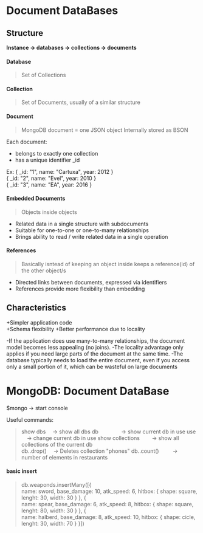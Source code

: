 

# Document DataBases
 
        

## Structure
**Instance -> databases -> collections -> documents**

#### Database
>Set of Collections
            
#### Collection
>Set of Documents, usually of a similar structure
            
#### Document
> MongoDB document = one JSON object
Internally stored as BSON

Each document:
- belongs to exactly one collection
- has a unique identifier _id
                     
Ex: 
    { 
    _id: "1",
    name: "Cartuxa",
    year: 2012
    }   
    {
    _id: "2", 
    name: "Evel",
    year: 2010
    }  
    {
    _id: "3",
    name: ”EA",
    year: 2016
    }


#### Embedded Documents
                
> Objects inside objects 

- Related data in a single structure with subdocuments
- Suitable for one-to-one or one-to-many relationships
- Brings ability to read / write related data in a single operation


#### References
                
>Basically isntead of keeping an object inside keeps a reference(id) of the other object/s

- Directed links between documents, expressed via identifiers  
- References provide more flexibility than embedding
                        

## Characteristics
    
+Simpler application code  
+Schema flexibility
+Better performance due to locality

-If the application does use many-to-many relationships, the document model becomes less appealing (no joins).
-The locality advantage only applies if you need large parts of the document at the same time. 
-The database typically needs to load the entire document, even if you access only a small portion of it, which can be wasteful on large documents


# MongoDB: Document DataBase

  $mongo -> start console

  Useful commands:

> show dbs                &emsp;->  show all dbs 
  db                      &emsp;&emsp;&emsp;&emsp;-> show current db in use 
  use <db>                &emsp;-> change current db in use 
  show collections        &emsp;&emsp;-> show all collections of the current db  
  db.<db>.drop()        &emsp;-> Deletes collection "phones" 
  db.<db>.count() &emsp; &emsp;-> number of elements in restaurants

  
#### basic insert
>db.weaponds.insertMany([{  
      name: sword,
      base_damage: 10,
      atk_speed: 6, 
      hitbox: {
        shape: square,
        lenght: 30,
        width: 30
      } 
    },
    {  
      name: spear,
      base_damage: 6,
      atk_speed: 8,
      hitbox: {
        shape: square,
        lenght: 80,
        width: 30
      } 
    },
    {  
      name: halberd,
      base_damage: 8,
      atk_speed: 10,
      hitbox: {
        shape: cicle,
        lenght: 30,
        width: 70
      } 
    }])
    
    
     